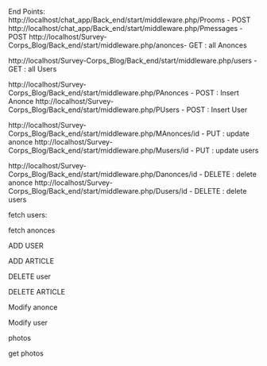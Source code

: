 
End Points:
http://localhost/chat_app/Back_end/start/middleware.php/Prooms - POST
http://localhost/chat_app/Back_end/start/middleware.php/Pmessages - POST
http://localhost/Survey-Corps_Blog/Back_end/start/middleware.php/anonces- GET : all Anonces

http://localhost/Survey-Corps_Blog/Back_end/start/middleware.php/users - GET  : all Users

http://localhost/Survey-Corps_Blog/Back_end/start/middleware.php/PAnonces - POST : Insert Anonce
http://localhost/Survey-Corps_Blog/Back_end/start/middleware.php/PUsers - POST : Insert User

http://localhost/Survey-Corps_Blog/Back_end/start/middleware.php/MAnonces/id - PUT : update anonce
http://localhost/Survey-Corps_Blog/Back_end/start/middleware.php/Musers/id - PUT : update users

http://localhost/Survey-Corps_Blog/Back_end/start/middleware.php/Danonces/id - DELETE : delete anonce
http://localhost/Survey-Corps_Blog/Back_end/start/middleware.php/Dusers/id - DELETE : delete users





fetch users:  
<!-- 

var xhr = new XMLHttpRequest();
xhr.open("GET", "http://localhost/Survey-Corps_Blog/Back_end/start/middleware.php/users", true);
xhr.setRequestHeader("token", "code");
xhr.setRequestHeader("userid", 1);

xhr.onreadystatechange = function () {
    if (xhr.readyState == 4) {
        if (xhr.status == 200) {
            // Successful response
            var data = JSON.parse(xhr.responseText);
            console.log(data);
        } else {
            // Error handling
            console.error('XHR error:', xhr.status, xhr.statusText);
        }
    }
};

xhr.send();

 -->
 fetch anonces
 <!-- 
 var xhr = new XMLHttpRequest();
xhr.open("GET", "http://localhost/Survey-Corps_Blog/Back_end/start/middleware.php/anonces", true);
xhr.setRequestHeader("token", "code");
xhr.setRequestHeader("userid", 1);

xhr.onreadystatechange = function () {
    if (xhr.readyState == 4) {
        if (xhr.status == 200) {
            // Successful response
            var data = JSON.parse(xhr.responseText);
            console.log(data);
        } else {
            // Error handling
            console.error('XHR error:', xhr.status, xhr.statusText);
        }
    }
};

xhr.send();
  -->
 ADD USER 
 <!-- 
var xhr = new XMLHttpRequest();
xhr.open("POST", "http://localhost/Survey-Corps_Blog/Back_end/start/middleware.php/Pusers", true);
xhr.setRequestHeader("Content-Type", "application/json");  // Set the Content-Type header for JSON data
xhr.setRequestHeader("token", "code");
xhr.setRequestHeader("userid", "1");

xhr.onreadystatechange = function () {
    if (xhr.readyState == 4) {
        if (xhr.status == 200) {
            // Successful response
            var data = JSON.parse(xhr.responseText);
            console.log(data);
        } else {
            // Error handling
            console.error('XHR error:', xhr.status, xhr.statusText);
        }
    }
};

var requestData = {
    "username": "taha",
    "Email": "john@example.com",
    "MotDePasse": "securepassword",
    "id_role": "2"
};

xhr.send(JSON.stringify(requestData));

  -->
  ADD ARTICLE
  <!-- 
  var xhr = new XMLHttpRequest();
xhr.open("POST", "http://localhost/Survey-Corps_Blog/Back_end/start/middleware.php/PAnonces", true);
xhr.setRequestHeader("Content-Type", "application/json");  // Set the Content-Type header for JSON data
xhr.setRequestHeader("token", "code");
xhr.setRequestHeader("userid", "1");

xhr.onreadystatechange = function () {
    if (xhr.readyState == 4) {
        if (xhr.status == 200) {
            // Successful response
            var data = JSON.parse(xhr.responseText);
            console.log(data);
        } else {
            // Error handling
            console.error('XHR error:', xhr.status, xhr.statusText);
        }
    }
};

var requestData = {
    "Titre": "taha",
    "Contenu": "john@example.com",
    "id_user": 3
};

xhr.send(JSON.stringify(requestData))
   -->

DELETE user
<!-- 
var xhr = new XMLHttpRequest();
xhr.open("DELETE", "http://localhost/Survey-Corps_Blog/Back_end/start/middleware.php/Dusers/7", true);
xhr.setRequestHeader("Content-Type", "application/json");  // Set the Content-Type header for JSON data
xhr.setRequestHeader("token", "code");
xhr.setRequestHeader("userid", "1");

xhr.onreadystatechange = function () {
    if (xhr.readyState == 4) {
        if (xhr.status == 200) {
            // Successful response
            var data = JSON.parse(xhr.responseText);
            console.log(data);
        } else {
            // Error handling
            console.error('XHR error:', xhr.status, xhr.statusText);
        }
    }
};



xhr.send()
 -->

 DELETE ARTICLE
 <!-- 
    var xhr = new XMLHttpRequest();
xhr.open("DELETE", "http://localhost/Survey-Corps_Blog/Back_end/start/middleware.php/DANONCES/4", true);
xhr.setRequestHeader("Content-Type", "application/json");  // Set the Content-Type header for JSON data
xhr.setRequestHeader("token", "code");
xhr.setRequestHeader("userid", "1");

xhr.onreadystatechange = function () {
    if (xhr.readyState == 4) {
        if (xhr.status == 200) {
            // Successful response
            var data = JSON.parse(xhr.responseText);
            console.log(data);
        } else {
            // Error handling
            console.error('XHR error:', xhr.status, xhr.statusText);
        }
    }
};



xhr.send()
  -->

Modify anonce
<!-- 
var xhr = new XMLHttpRequest();
xhr.open("PUT", "http://localhost/Survey-Corps_Blog/Back_end/start/middleware.php/MAnonces/5", true);
xhr.setRequestHeader("Content-Type", "application/json");  // Set the Content-Type header for JSON data
xhr.setRequestHeader("token", "code");
xhr.setRequestHeader("userid", "1");

xhr.onreadystatechange = function () {
    if (xhr.readyState == 4) {
        if (xhr.status == 200) {
            // Successful response
            var data = JSON.parse(xhr.responseText);
            console.log(data);
        } else {
            // Error handling
            console.error('XHR error:', xhr.status, xhr.statusText);
        }
    }
};

var requestData = {
    "Titre": "lakhje",
    "Contenu": "john@example.com",
    "id_user": 3
};

xhr.send(JSON.stringify(requestData))
 -->

 Modify user
<!-- 
var xhr = new XMLHttpRequest();
xhr.open("PUT", "http://localhost/Survey-Corps_Blog/Back_end/start/middleware.php/Musers/3", true);
xhr.setRequestHeader("Content-Type", "application/json");  // Set the Content-Type header for JSON data
xhr.setRequestHeader("token", "code");
xhr.setRequestHeader("userid", "1");

xhr.onreadystatechange = function () {
    if (xhr.readyState == 4) {
        if (xhr.status == 200) {
            // Successful response
            var data = JSON.parse(xhr.responseText);
            console.log(data);
        } else {
            // Error handling
            console.error('XHR error:', xhr.status, xhr.statusText);
        }
    }
};

var requestData = {
    "username": "ahmed",
    "Email": "john@example.com",
    "MotDePasse": "securepassword",
    "id_role": "2"
};

xhr.send(JSON.stringify(requestData))
 -->


 photos
 <!-- 
function uploadFile() {
            var fileInput = document.getElementById('fileInput');
            var file = fileInput.files[0];

            var formData = new FormData();
            formData.append('file', file);

            var xhr = new XMLHttpRequest();
            xhr.open('POST', 'http://localhost/Survey-Corps_Blog/Back_end/start/middlewarephotos.php', true);
            
            xhr.onload = function () {
                if (xhr.status === 200) {
                    // Handle the response from the server
                    console.log(xhr.responseText);
                } else {
                    console.error('Error during file upload. Status:', xhr.status);
                }
            };

            xhr.send(formData);
        }
  -->
  get photos
  <!-- 
  var xhr = new XMLHttpRequest();
        xhr.open("GET", "http://localhost/Survey-Corps_Blog/Back_end/start/storage/Capture d'écran 2023-10-03 111341.png", true);
        xhr.responseType = "blob"; 

        xhr.onreadystatechange = function () {
            if (xhr.readyState == 4) {
                if (xhr.status == 200) {

                    var blob = xhr.response;
                    var imageUrl = URL.createObjectURL(blob);

                    var imageContainer = document.getElementById('imageContainer');
                    var imageElement = document.createElement('img');
                    imageElement.src = imageUrl;
                    imageElement.alt = 'Fetched Image';
                    imageContainer.appendChild(imageElement);
                } else {
                    // Error handling
                    console.error('XHR error:', xhr.status, xhr.statusText);
                }
            }
        };

        xhr.send();
   -->